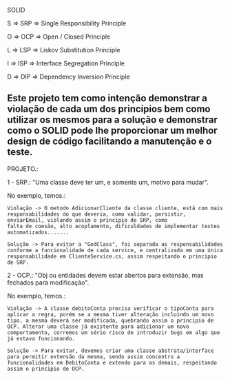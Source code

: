 SOLID

S => SRP => Single Responsibility Principle

O => OCP => Open / Closed Principle

L => LSP => Liskov Substitution Principle

I => ISP => Interface Segregation Principle

D => DIP => Dependency Inversion Principle

Este projeto tem como intenção demonstrar a violação de cada um dos princípios bem como utilizar os mesmos para a solução e demonstrar como o SOLID pode lhe proporcionar um melhor design de código facilitando a manutenção e o teste.
-------------------------------------------------------------------------------------------------
PROJETO.:

1 - SRP.: "Uma classe deve ter um, e somente um, motivo para mudar".

No exemplo, temos.:

    Violação -> O metodo AdicionarCliente da classe cliente, está com mais responsabilidades do que deveria, como validar, persistir, enviarEmail, violando assim o principio de SRP, como
    falta de coesão, alto acoplamento, dificuldades de implementar testes automatizados....... 

    Solução -> Para evitar a "GodClass", foi separada as responsabilidades conforme a funcionalidade de cada service, e centralizada em uma única responsabilidade em ClienteService.cs, assim respeitando o principio de SRP. 

2 - OCP.: "Obj ou entidades devem estar abertos para extensão, mas fechados para modificação".

No exemplo, temos.:

    Violação -> A classe debitoConta precisa verificar o tipoConta para aplicar a regra, porém se a mesma tiver alteração incluindo um novo tipo, a mesma deverá ser modificada, quebrando assim o principio de OCP. Alterar uma classe já existente para adicionar um novo comportamento, corremos um sério risco de introduzir bugs em algo que já estava funcionando.

    Solução -> Para evitar, devemos criar uma classe abstrata/interface para permitir extensão da mesma, sendo assim concentro a funcionalidades em DebitoConta e extendo para as demais, respeitando assim o principio de OCP. 

